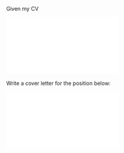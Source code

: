 Given my CV

![Samuel Rizzo CV.pdf](Samuel%20Rizzo%20CV.pdf)

Write a cover letter for the position below:

![position.md](position.md)

